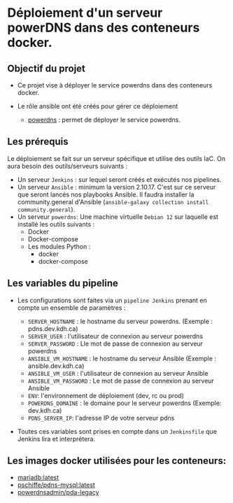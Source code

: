 # Déploiement d'un serveur powerDNS dans des conteneurs docker.

## Objectif du projet
* Ce projet vise à déployer le service powerdns dans des conteneurs docker.

* Le rôle ansible ont été créés pour gérer ce déploiement
    - [powerdns](https://github.com/khuliam/powerdns.git) : permet de déployer le service powerdns.


## Les prérequis
Le déploiement se fait sur un serveur spécifique et utilise des outils IaC. On aura besoin des outils/serveurs suivants : 
- Un serveur `Jenkins` : sur lequel seront créés et exécutés nos pipelines.
- Un serveur `Ansible` : minimum la version 2.10.17. C'est sur ce serveur que seront lancés nos playbooks Ansible. Il faudra installer la community.general d'Ansible (`ansible-galaxy collection install community.general`).
- Un serveur `powerdns`: Une machine virtuelle `Debian 12` sur laquelle est installé les outils suivants :
    - Docker
    - Docker-compose
    - Les modules Python :
        - docker
        - docker-compose

## Les variables du pipeline
* Les configurations sont faites via un `pipeline Jenkins` prenant en compte un ensemble de paramètres :

    - `SERVER_HOSTNAME` : le hostname du serveur powerdns. (Exemple : pdns.dev.kdh.ca)
    - `SERVER_USER` : l'utilisateur de connexion au serveur powerdns
    - `SERVER_PASSWORD` : Lle mot de passe de connexion au serveur powerdns
    - `ANSIBLE_VM_HOSTNAME` : le hostname du serveur Ansible (Exemple : ansible.dev.kdh.ca)
    - `ANSIBLE_VM_USER` : l'utilisateur de connexion au serveur Ansible
    - `ANSIBLE_VM_PASSWORD` : Le mot de passe de connexion au serveur Ansible
    - `ENV`: l'environnement de déploiement (dev, rc ou prod)
    - `POWERDNS_DOMAINE` : le domaine pour le serveur powerdns (Exemple: dev.kdh.ca)
    - `PDNS_SERVER_IP`: l'adresse IP de votre serveur pdns

* Toutes ces variables sont prises en compte dans un `Jenkinsfile` que Jenkins lira et interprétera.

## Les images docker utilisées pour les conteneurs:
- [mariadb:latest](https://hub.docker.com/_/mariadb)
- [pschiffe/pdns-mysql:latest](https://hub.docker.com/r/pschiffe/pdns-mysql)
- [powerdnsadmin/pda-legacy](https://hub.docker.com/r/powerdnsadmin/pda-legacy)
